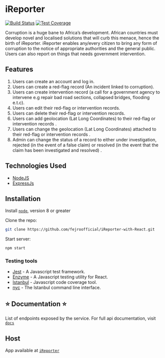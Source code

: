 # iReporter

[![Build Status](https://travis-ci.com/fejiroofficial/iReporter-with-React.svg?branch=develop)](https://travis-ci.com/fejiroofficial/iReporter-with-React)
[![Test Coverage](https://api.codeclimate.com/v1/badges/979441eadc4db6c92c3d/test_coverage)](https://codeclimate.com/github/fejiroofficial/iReporter-with-React/test_coverage)

Corruption is a huge bane to Africa’s development. African countries must develop novel and localised solutions that will curb this menace, hence the birth of iReporter. iReporter enables any/every citizen to bring any form of corruption to the notice of appropriate authorities and the general public. Users can also report on things that needs government intervention.


## Features
1. Users can create an account and log in.
2. Users can create a red-flag record (An incident linked to corruption).
3. Users can create intervention record (a call for a government agency to intervene e.g
repair bad road sections, collapsed bridges, flooding e.t.c).
4. Users can edit their red-flag or intervention records.
5. Users can delete their red-flag or intervention records.
6. Users can add geolocation (Lat Long Coordinates) to their red-flag or intervention
records .
7. Users can change the geolocation (Lat Long Coordinates) attached to their red-flag or
intervention records .
8. Admin can change the status of a record to either under investigation, rejected (in the
event of a false claim) or resolved (in the event that the claim has been investigated and
resolved) .   

## Technologies Used

* [NodeJS](https://nodejs.org/en/)
* [ExpressJs](https://expressjs.com/)


## Installation

Install [`node`](https://nodejs.org/en/download/), version 8 or greater

Clone the repo:
```sh
git clone https://github.com/fejroofficial/iReporter-with-React.git
```

Start server:
```sh
npm start
```

### Testing tools

- [Jest](https://jestjs.io/) - A Javascript test framework.
- [Enzyme](https://airbnb.io/enzyme/) - A Javascript testing utility for React.
- [Istanbul](https://istanbul.js.org) - Javascript code coverage tool.
- [nyc](https://github.com/istanbuljs/nyc) - The Istanbul command line interface.

## :star: Documentation :star:

List of endpoints exposed by the service.
For full api documentation, visit [`docs`](https://ireporter-app.herokuapp.com/api-docs) 

## Host
App available at [`iReporter`](https://ireportit.herokuapp.com/)

